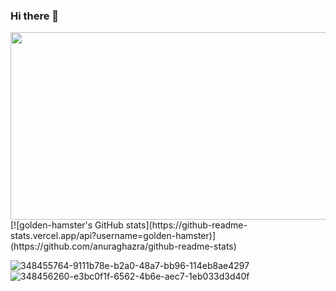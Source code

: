 ### Hi there 👋

<!--
**golden-hamster/golden-hamster** is a ✨ _special_ ✨ repository because its `README.md` (this file) appears on your GitHub profile.

Here are some ideas to get you started:

- 🔭 I’m currently working on ...
- 🌱 I’m currently learning ...
- 👯 I’m looking to collaborate on ...
- 🤔 I’m looking for help with ...
- 💬 Ask me about ...
- 📫 How to reach me: ...
- 😄 Pronouns: ...
- ⚡ Fun fact: ...
-->
<!--
![Anurag's GitHub stats](https://github-readme-stats.vercel.app/api?username=golden-hamster&show_icons=true&theme=radical)
-->
<a href="https://www.gitanimals.org/en_US?utm_medium=image&utm_source=golden-hamster&utm_content=farm">
<img
  src="https://render.gitanimals.org/farms/golden-hamster"
  width="600"
  height="300"
/>
</a>
<br>
[![golden-hamster's GitHub stats](https://github-readme-stats.vercel.app/api?username=golden-hamster)](https://github.com/anuraghazra/github-readme-stats)

![348455764-9111b78e-b2a0-48a7-bb96-114eb8ae4297](https://github.com/user-attachments/assets/312de208-ea2b-43e8-9ebe-876247605306)
![348456260-e3bc0f1f-6562-4b6e-aec7-1eb033d3d40f](https://github.com/user-attachments/assets/9942bc36-7523-4727-bf20-b464ec63bf9b)

